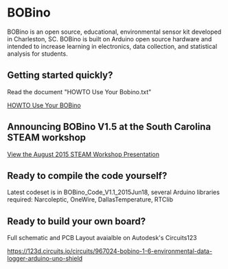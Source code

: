 BOBino
======

BOBino is an open source, educational, environmental sensor kit developed in Charleston, SC.  BOBino is built on Arduino open source hardware and intended to increase learning in electronics, data collection, and statistical analysis for students.

## Getting started quickly? 

Read the document "HOWTO Use Your Bobino.txt"

[HOWTO Use Your BOBino](https://gist.github.com/ntbrock/bobino/blob/master/Documentation/HOWTO_Use_Your_Bobino.txt)

## Announcing BOBino V1.5 at the South Carolina STEAM workshop

[View the August 2015 STEAM Workshop Presentation](https://gist.github.com/ntbrock/bobino/blob/master/Documentation/BOBino%20STEAM%20Public%202015Aug.pdf)

## Ready to compile the code yourself?

Latest codeset is in BOBino_Code_V1.1_2015Jun18, several Arduino libraries required: Narcoleptic, OneWire, DallasTemperature, RTClib

## Ready to build your own board?

Full schematic and PCB Layout avaialble on Autodesk's Circuits123

https://123d.circuits.io/circuits/967024-bobino-1-6-environmental-data-logger-arduino-uno-shield